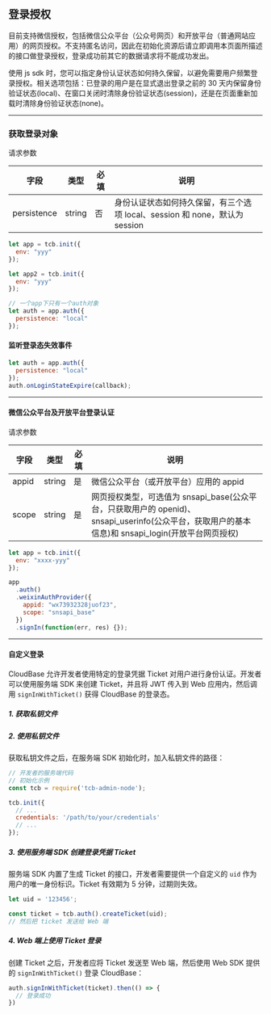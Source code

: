 ## 登录授权

目前支持微信授权，包括微信公众平台（公众号网页）和开放平台（普通网站应用）的网页授权。不支持匿名访问，因此在初始化资源后请立即调用本页面所描述的接口做登录授权，登录成功前其它的数据请求将不能成功发出。

使用 js sdk 时，您可以指定身份认证状态如何持久保留，以避免需要用户频繁登录授权。相关选项包括：已登录的用户是在显式退出登录之前的 30 天内保留身份验证状态(local)、在窗口关闭时清除身份验证状态(session)，还是在页面重新加载时清除身份验证状态(none)。

--------------

### 获取登录对象

请求参数

字段 | 类型 | 必填 | 说明
--- | --- | --- | -------
persistence | string | 否 | 身份认证状态如何持久保留，有三个选项 local、session 和 none，默认为 session

```js
let app = tcb.init({
  env: "yyy"
});

let app2 = tcb.init({
  env: "yyy"
});

// 一个app下只有一个auth对象
let auth = app.auth({
  persistence: "local"
});
```

#### 监听登录态失效事件

```js
let auth = app.auth({
  persistence: "local"
});
auth.onLoginStateExpire(callback);
```

-------------------

#### 微信公众平台及开放平台登录认证

请求参数

字段  | 类型   | 必填 | 说明
---- | ----- | ---- | ----
appid | string | 是   | 微信公众平台（或开放平台）应用的 appid
scope | string | 是   | 网页授权类型，可选值为 snsapi_base(公众平台，只获取用户的 openid)、snsapi_userinfo(公众平台，获取用户的基本信息)和 snsapi_login(开放平台网页授权)

```javascript
let app = tcb.init({
  env: "xxxx-yyy"
});

app
  .auth()
  .weixinAuthProvider({
    appid: "wx73932328juof23",
    scope: "snsapi_base"
  })
  .signIn(function(err, res) {});
```

---------------------

#### 自定义登录

CloudBase 允许开发者使用特定的登录凭据 Ticket 对用户进行身份认证。开发者可以使用服务端 SDK 来创建 Ticket，并且将 JWT 传入到 Web 应用内，然后调用 `signInWithTicket()` 获得 CloudBase 的登录态。

##### 1. 获取私钥文件


##### 2. 使用私钥文件

获取私钥文件之后，在服务端 SDK 初始化时，加入私钥文件的路径：

```js
// 开发者的服务端代码
// 初始化示例
const tcb = require('tcb-admin-node');

tcb.init({
  // ...
  credentials: '/path/to/your/credentials'
  // ...
});
```

##### 3. 使用服务端 SDK 创建登录凭据 Ticket

服务端 SDK 内置了生成 Ticket 的接口，开发者需要提供一个自定义的 `uid` 作为用户的唯一身份标识。Ticket 有效期为 5 分钟，过期则失效。

```js
let uid = '123456';

const ticket = tcb.auth().createTicket(uid);
// 然后把 ticket 发送给 Web 端
```

##### 4. Web 端上使用 Ticket 登录

创建 Ticket 之后，开发者应将 Ticket 发送至 Web 端，然后使用 Web SDK 提供的 `signInWithTicket()` 登录 CloudBase：

```js
auth.signInWithTicket(ticket).then(() => {
  // 登录成功
})
```
